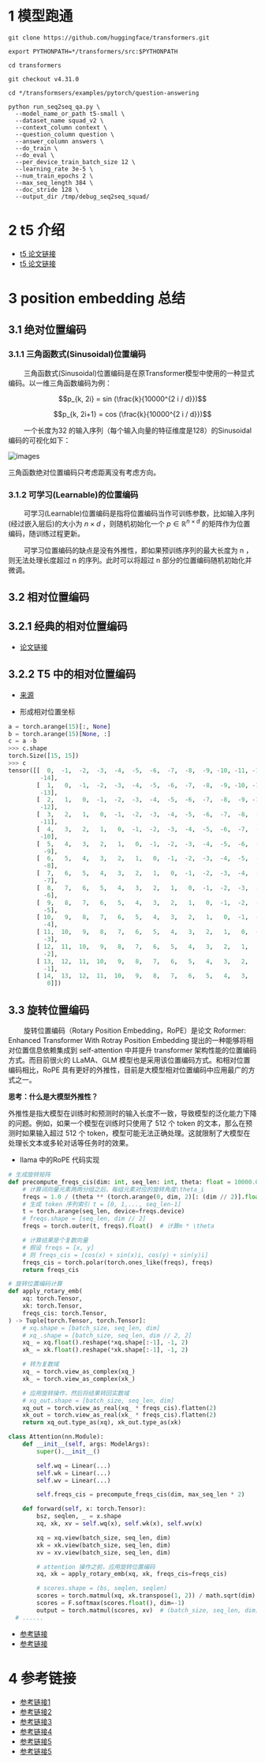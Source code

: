 # 1 模型跑通
```shell
git clone https://github.com/huggingface/transformers.git

export PYTHONPATH=*/transformers/src:$PYTHONPATH

cd transformers

git checkout v4.31.0

cd */transformsers/examples/pytorch/question-answering

python run_seq2seq_qa.py \
  --model_name_or_path t5-small \
  --dataset_name squad_v2 \
  --context_column context \
  --question_column question \
  --answer_column answers \
  --do_train \
  --do_eval \
  --per_device_train_batch_size 12 \
  --learning_rate 3e-5 \
  --num_train_epochs 2 \
  --max_seq_length 384 \
  --doc_stride 128 \
  --output_dir /tmp/debug_seq2seq_squad/
```

# 2 t5 介绍

- [t5 论文链接](https://arxiv.org/pdf/1910.10683.pdf)
- [t5 论文链接](https://links.jianshu.com/go?to=https%3A%2F%2Farxiv.org%2Fabs%2F1910.10683)


# 3 position embedding 总结
## 3.1 绝对位置编码
### 3.1.1 三角函数式(Sinusoidal)位置编码
&nbsp;&nbsp;&nbsp;&nbsp;&nbsp;&nbsp;&nbsp;&nbsp;三角函数式(Sinusoidal)位置编码是在原Transformer模型中使用的一种显式编码。以一维三角函数编码为例：<br>

$$p_{k, 2i} = sin (\frac{k}{10000^{2 i / d}})$$

$$p_{k, 2i+1} = cos (\frac{k}{10000^{2 i / d}})$$

&nbsp;&nbsp;&nbsp;&nbsp;&nbsp;&nbsp;&nbsp;&nbsp;一个长度为32 的输入序列（每个输入向量的特征维度是128）的Sinusoidal编码的可视化如下：<br>

![images](images/figure1.jpg)

 三角函数绝对位置编码只考虑距离没有考虑方向。

### 3.1.2 可学习(Learnable)的位置编码
&nbsp;&nbsp;&nbsp;&nbsp;&nbsp;&nbsp;&nbsp;&nbsp;可学习(Learnable)位置编码是指将位置编码当作可训练参数，比如输入序列(经过嵌入层后)的大小为  $n \times d$  ，则随机初始化一个  $p \in \mathbb{R}^{n \times d}$  的矩阵作为位置编码，随训练过程更新。<br>

&nbsp;&nbsp;&nbsp;&nbsp;&nbsp;&nbsp;&nbsp;&nbsp;可学习位置编码的缺点是没有外推性，即如果预训练序列的最大长度为  n  ，则无法处理长度超过  n  的序列。此时可以将超过  n  部分的位置编码随机初始化并微调。<br>


## 3.2 相对位置编码
## 3.2.1 经典的相对位置编码
- [论文链接](https://aclanthology.org/N18-2074.pdf)


## 3.2.2 T5 中的相对位置编码
- [来源](https://arxiv.org/abs/1910.10683)

- 形成相对位置坐标
```python
a = torch.arange(15)[:, None]
b = torch.arange(15)[None, :]
c = a -b
>>> c.shape
torch.Size([15, 15])
>>> c
tensor([[  0,  -1,  -2,  -3,  -4,  -5,  -6,  -7,  -8,  -9, -10, -11, -12, -13,
         -14],
        [  1,   0,  -1,  -2,  -3,  -4,  -5,  -6,  -7,  -8,  -9, -10, -11, -12,
         -13],
        [  2,   1,   0,  -1,  -2,  -3,  -4,  -5,  -6,  -7,  -8,  -9, -10, -11,
         -12],
        [  3,   2,   1,   0,  -1,  -2,  -3,  -4,  -5,  -6,  -7,  -8,  -9, -10,
         -11],
        [  4,   3,   2,   1,   0,  -1,  -2,  -3,  -4,  -5,  -6,  -7,  -8,  -9,
         -10],
        [  5,   4,   3,   2,   1,   0,  -1,  -2,  -3,  -4,  -5,  -6,  -7,  -8,
          -9],
        [  6,   5,   4,   3,   2,   1,   0,  -1,  -2,  -3,  -4,  -5,  -6,  -7,
          -8],
        [  7,   6,   5,   4,   3,   2,   1,   0,  -1,  -2,  -3,  -4,  -5,  -6,
          -7],
        [  8,   7,   6,   5,   4,   3,   2,   1,   0,  -1,  -2,  -3,  -4,  -5,
          -6],
        [  9,   8,   7,   6,   5,   4,   3,   2,   1,   0,  -1,  -2,  -3,  -4,
          -5],
        [ 10,   9,   8,   7,   6,   5,   4,   3,   2,   1,   0,  -1,  -2,  -3,
          -4],
        [ 11,  10,   9,   8,   7,   6,   5,   4,   3,   2,   1,   0,  -1,  -2,
          -3],
        [ 12,  11,  10,   9,   8,   7,   6,   5,   4,   3,   2,   1,   0,  -1,
          -2],
        [ 13,  12,  11,  10,   9,   8,   7,   6,   5,   4,   3,   2,   1,   0,
          -1],
        [ 14,  13,  12,  11,  10,   9,   8,   7,   6,   5,   4,   3,   2,   1,
           0]])
```

## 3.3 旋转位置编码
&nbsp;&nbsp;&nbsp;&nbsp;&nbsp;&nbsp;&nbsp;&nbsp;旋转位置编码（Rotary Position Embedding，RoPE）是论文 Roformer: Enhanced Transformer With Rotray Position Embedding 提出的一种能够将相对位置信息依赖集成到 self-attention 中并提升 transformer 架构性能的位置编码方式。而目前很火的 LLaMA、GLM 模型也是采用该位置编码方式。和相对位置编码相比，RoPE 具有更好的外推性，目前是大模型相对位置编码中应用最广的方式之一。<br>

**思考：什么是大模型外推性？** <br>

外推性是指大模型在训练时和预测时的输入长度不一致，导致模型的泛化能力下降的问题。例如，如果一个模型在训练时只使用了 512 个 token 的文本，那么在预测时如果输入超过 512 个 token，模型可能无法正确处理。这就限制了大模型在处理长文本或多轮对话等任务时的效果。<br>

- llama 中的RoPE 代码实现

```python
# 生成旋转矩阵
def precompute_freqs_cis(dim: int, seq_len: int, theta: float = 10000.0):
    # 计算词向量元素两两分组之后，每组元素对应的旋转角度\theta_i
    freqs = 1.0 / (theta ** (torch.arange(0, dim, 2)[: (dim // 2)].float() / dim))
    # 生成 token 序列索引 t = [0, 1,..., seq_len-1]
    t = torch.arange(seq_len, device=freqs.device)
    # freqs.shape = [seq_len, dim // 2] 
    freqs = torch.outer(t, freqs).float()  # 计算m * \theta

    # 计算结果是个复数向量
    # 假设 freqs = [x, y]
    # 则 freqs_cis = [cos(x) + sin(x)i, cos(y) + sin(y)i]
    freqs_cis = torch.polar(torch.ones_like(freqs), freqs) 
    return freqs_cis

# 旋转位置编码计算
def apply_rotary_emb(
    xq: torch.Tensor,
    xk: torch.Tensor,
    freqs_cis: torch.Tensor,
) -> Tuple[torch.Tensor, torch.Tensor]:
    # xq.shape = [batch_size, seq_len, dim]
    # xq_.shape = [batch_size, seq_len, dim // 2, 2]
    xq_ = xq.float().reshape(*xq.shape[:-1], -1, 2)
    xk_ = xk.float().reshape(*xk.shape[:-1], -1, 2)

    # 转为复数域
    xq_ = torch.view_as_complex(xq_)
    xk_ = torch.view_as_complex(xk_)

    # 应用旋转操作，然后将结果转回实数域
    # xq_out.shape = [batch_size, seq_len, dim]
    xq_out = torch.view_as_real(xq_ * freqs_cis).flatten(2)
    xk_out = torch.view_as_real(xk_ * freqs_cis).flatten(2)
    return xq_out.type_as(xq), xk_out.type_as(xk)

class Attention(nn.Module):
    def __init__(self, args: ModelArgs):
        super().__init__()

        self.wq = Linear(...)
        self.wk = Linear(...)
        self.wv = Linear(...)

        self.freqs_cis = precompute_freqs_cis(dim, max_seq_len * 2)

    def forward(self, x: torch.Tensor):
        bsz, seqlen, _ = x.shape
        xq, xk, xv = self.wq(x), self.wk(x), self.wv(x)

        xq = xq.view(batch_size, seq_len, dim)
        xk = xk.view(batch_size, seq_len, dim)
        xv = xv.view(batch_size, seq_len, dim)

        # attention 操作之前，应用旋转位置编码
        xq, xk = apply_rotary_emb(xq, xk, freqs_cis=freqs_cis)

        # scores.shape = (bs, seqlen, seqlen)
        scores = torch.matmul(xq, xk.transpose(1, 2)) / math.sqrt(dim)
        scores = F.softmax(scores.float(), dim=-1)
        output = torch.matmul(scores, xv)  # (batch_size, seq_len, dim)
  # ......
```

- [参考链接](https://hub.baai.ac.cn/view/29979)
- [参考链接](https://kexue.fm/archives/8265)


# 4 参考链接
- [参考链接1](https://mp.weixin.qq.com/s/ENpXBYQ4hfdTLSXBIoF00Q)
- [参考链接2](https://www.cnblogs.com/shiyublog/p/11236212.html)
- [参考链接3](https://blog.nghuyong.top/2023/09/02/NLP/llm-position-embedding/)
- [参考链接4](https://juejin.cn/post/7126132489428402184)
- [参考链接5](https://blog.nghuyong.top/2023/09/02/NLP/llm-position-embedding/)
- [参考链接5](https://https://kexue.fm/archives/8130)
